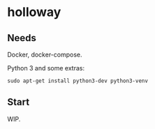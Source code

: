 # holloway

## Needs

Docker, docker-compose.

Python 3 and some extras:

`sudo apt-get install python3-dev python3-venv`

## Start

WIP.
